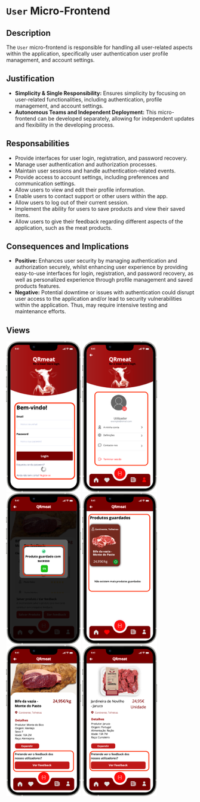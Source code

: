 # `User` Micro-Frontend

## Description

The `User` micro-frontend is responsible for handling all user-related aspects within the application, specifically user authentication user profile management, and account settings.

## Justification
- **Simplicity & Single Responsibility:** Ensures simplicity by focusing on user-related functionalities, including authentication, profile management, and account settings.
- **Autonomous Teams and Independent Deployment:** This micro-frontend can be developed separately, allowing for independent updates and flexibility in the developing process.

## Responsabilities
- Provide interfaces for user login, registration, and password recovery.
- Manage user authentication and authorization processes.
- Maintain user sessions and handle authentication-related events.
- Provide access to account settings, including preferences and communication settings.
- Allow users to view and edit their profile information.
- Enable users to contact support or other users within the app.
- Allow users to log out of their current session.
- Implement the ability for users to save products and view their saved items.
- Allow users to give their feedback regarding different aspects of the application, such as the meat products.

## Consequences and Implications
- **Positive:** Enhances user security by managing authentication and authorization securely, whilst enhancing user experience by providing easy-to-use interfaces for login, registration, and password recovery, as well as personalized experience through profile management and saved products features.
- **Negative:** Potential downtime or issues with authentication could disrupt user access to the application and/or lead to security vulnerabilities within the application. Thus, may require intensive testing and maintenance efforts.

## Views
<div>
<img src="https://github.com/DuarteVDG/aw-project/blob/main/micro-frontends/images/UserAuthentication.png?raw=true" style="width: 200px; height: auto;">
<img src="https://github.com/DuarteVDG/aw-project/blob/main/micro-frontends/images/UserProfile1.png?raw=true" style="width: 200px; height: auto;">
<img src="https://github.com/DuarteVDG/aw-project/blob/main/micro-frontends/images/UserProfile3.png?raw=true" style="width: 200px; height: auto;">
<img src="https://github.com/DuarteVDG/aw-project/blob/main/micro-frontends/images/UserProfile2.png?raw=true" style="width: 200px; height: auto;">
<img src="https://github.com/DuarteVDG/aw-project/blob/main/micro-frontends/images/Feedback1.png?raw=true" style="width: 200px; height: auto;">
<img src="https://github.com/DuarteVDG/aw-project/blob/main/micro-frontends/images/Feedback2.png?raw=true" style="width: 200px; height: auto;">
</div>
  
